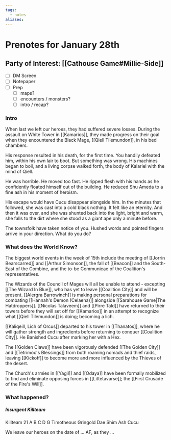 ```yaml
---
tags:
  - notes
aliases:
---
```


# Prenotes for January 28th
## Party of Interest: [[Cathouse Game#Millie-Side]]
- [ ] DM Screen
- [ ] Notepaper
- [ ] Prep
	- [ ] maps?
	- [ ] encounters / monsters?
	- [ ] intro / recap?

### Intro

When last we left our heroes, they had suffered severe losses. During the assault on White Tower in [[Kamarios]], they made progress on their goal when they encountered the Black Mage, [[Qiell Tilemundon]], in his bed chambers. 

His response resulted in his death, for the first time. You handily defeated him, within his own lair to boot. But something was wrong. His machines began to boil, and a living corpse walked forth, the body of Kalariel with the mind of Qiell. 

He was horrible. He moved too fast. He ripped flesh with his hands as he confidently floated himself out of the building. He reduced Shu Ameda to a fine ash in his moment of heroism. 

His escape would have Cucu disappear alongside him. In the minutes that followed, she was cast into a cold black nothing. It felt like an eternity. And then it was over, and she was shunted back into the light, bright and warm, she falls to the dirt where she stood as a giant ape only a minute before.

The townsfolk have taken notice of you. Hushed words and pointed fingers arrive in your direction. What do you do?

### What does the World Know?
The biggest world events in the week of 15th include the meeting of [[Jorrin Bearscarred]] and [[Arthur Simonson]], the fall of [[Beacon]] and the South-East of the Combine, and the to-be Communicae of the Coalition's representatives.

The Wizards of the Council of Mages will all be unable to attend - excepting [[The Wizard In Blue]], who has yet to leave [[Coalition City]] and will be present. [[Alergra Barrowinch]] is making personal preparations for combating [[Hannah's Demon (Celaena)]] alongside [[Sarahouse Game|The Hatdroppers]]. [[Nicolas Talaveem]] and [[Pirre Tald]] have returned to their towers before they will set off for [[Kamarios]] in an attempt to recognize what [[Qiell Tilemundon]] is doing; becoming a lich.

[[Kaliqeill, Lich of Orcus]] departed to his tower in [[Thanatos]], where he will gather strength and ingredients before returning to conquer [[Coalition City]]. He Banished Cucu after marking her with a Hex.

The [[Golden Claws]] have been vigorously defended [[The Golden City]] and [[Tetrimoc's Blessings]] from both roaming nomads and thief raids, leaving [[Kickoff]] to become more and more influenced by the Thieves of the desert.

The Church's armies in [[Yagil]] and [[Odaya]] have been formally mobilized to find and eliminate opposing forces in [[Littetavarse]]; the [[First Crusade of the Fire's Will]].

### What happened?

##### Insurgent Killteam
Killteam 21
A
B
C
D
G
Timotheous
Gringold
Dae Shim 
Ash 
Cucu 

We leave our heroes on the date of ... AF, as they ...